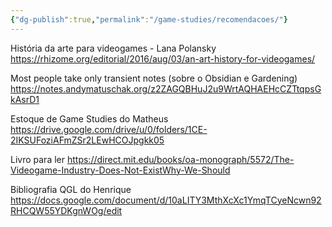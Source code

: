 ```yaml
---
{"dg-publish":true,"permalink":"/game-studies/recomendacoes/"}
---
```



História da arte para videogames - Lana Polansky
https://rhizome.org/editorial/2016/aug/03/an-art-history-for-videogames/

Most people take only transient notes (sobre o Obsidian e Gardening)
https://notes.andymatuschak.org/z2ZAGQBHuJ2u9WrtAQHAEHcCZTtqpsGkAsrD1


Estoque de Game Studies do Matheus
https://drive.google.com/drive/u/0/folders/1CE-2IKSUFoziAFmZSr2LEwHCOJpgkk05

Livro para ler
https://direct.mit.edu/books/oa-monograph/5572/The-Videogame-Industry-Does-Not-ExistWhy-We-Should

Bibliografia QGL do Henrique
https://docs.google.com/document/d/10aLITY3MthXcXc1YmqTCyeNcwn92RHCQW55YDKgnWOg/edit
